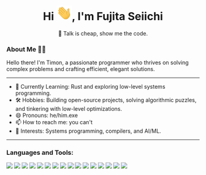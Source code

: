 <h1 align="center">Hi <img src="https://raw.githubusercontent.com/ABSphreak/ABSphreak/master/gifs/Hi.gif" width="40"/>, I'm Fujita Seiichi</h1>
<p align="center">🔧 Talk is cheap, show me the code.</p>

<h3 align="left">About Me 👨‍💻</h3>

Hello there! I'm Timon, a passionate programmer who thrives on solving complex problems and crafting efficient, elegant solutions.

--------------
- 🌱 Currently Learning: Rust and exploring low-level systems programming.
- 🛠️ Hobbies: Building open-source projects, solving algorithmic puzzles, and tinkering with low-level optimizations.
- 😄 Pronouns: he/him.exe
- 📫 How to reach me: you can't
- 🎯 Interests: Systems programming, compilers, and AI/ML.
--------------

<p align="left">
</p>

<h3 align="left">Languages and Tools:</h3>
<p align="left">
  <img src="https://img.shields.io/badge/javascript%20-%23323330.svg?&style=for-the-badge&logo=javascript&logoColor=%23F7DF1E">
    <img src="https://img.shields.io/badge/typescript%20-%23323330.svg?&style=for-the-badge&logo=typescript">
  <img src="https://img.shields.io/badge/css3%20-%231572B6.svg?&style=for-the-badge&logo=css3&logoColor=white">
  <img src="https://img.shields.io/badge/react%20-%2320232a.svg?&style=for-the-badge&logo=react&logoColor=%2361DAFB">
  <img src="https://img.shields.io/badge/c++%20-%2300599C.svg?&style=for-the-badge&logo=c%2B%2B&logoColor=white">  
  <img src="https://img.shields.io/badge/c%20-%2300599C.svg?&style=for-the-badge&logo=c%2B%2B&logoColor=white">
  <img src="https://img.shields.io/badge/python%20-%2314354C.svg?&style=for-the-badge&logo=python&logoColor=white">   
  <img src="https://img.shields.io/badge/git%20-%23F05033.svg?&style=for-the-badge&logo=git&logoColor=white">
  <img src="https://img.shields.io/badge/docker%20-%230db7ed.svg?&style=for-the-badge&logo=docker&logoColor=white">
  <img src="https://img.shields.io/badge/linux%20-%23FCC624.svg?&style=for-the-badge&logo=linux&logoColor=black">
  <img src="https://img.shields.io/badge/arduino%20-%2300979D.svg?&style=for-the-badge&logo=arduino&logoColor=white">
  <img src="https://img.shields.io/badge/rust%20-%23000000.svg?&style=for-the-badge&logo=rust&logoColor=white">
  <img src="https://img.shields.io/badge/unity%20-%23008FBA.svg?&style=for-the-badge&logo=unity">
  <img src="https://img.shields.io/badge/cocos%20-%2300599C.svg?&style=for-the-badge&logo=cocos">
  <img src="https://img.shields.io/badge/x86%20assembly%20-%23A8B9CC.svg?&style=for-the-badge&logo=intel&logoColor=black">
  <img src="https://img.shields.io/badge/CMake%20-%23008FBA.svg?&style=for-the-badge&logo=cmake&logoColor=white">
</p>


<!-- ### 📊 GitHub Stats   -->

<!-- Top Languages -->
<!-- <p>
  <img align="left" src="https://github-readme-stats.vercel.app/api/top-langs?username=mrinmoy-hex&show_icons=true&locale=en&layout=donut-vertical&theme=dark" alt="Top Languages" />
</p> -->

<!-- General Stats -->
<!-- <p>
  <img align="center" src="https://github-readme-stats.vercel.app/api?username=mrinmoy-hex&show_icons=true&locale=en&rank_icon=github&theme=github_dark" alt="GitHub Stats" />
</p> -->

<!-- Streak Stats -->
<!-- <p>
  <img align="center" src="https://github-readme-streak-stats.herokuapp.com/?user=mrinmoy-hex&theme=dark" alt="GitHub Streak" />
</p> -->
